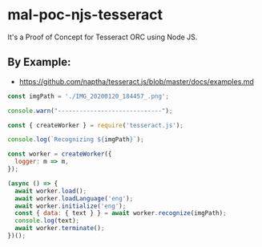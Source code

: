 # mal-poc-njs-tesseract
It's a Proof of Concept for Tesseract ORC using Node JS.

## By Example: 
 - https://github.com/naptha/tesseract.js/blob/master/docs/examples.md 

```javascript
const imgPath = './IMG_20200120_184457_.png';

console.warn("-----------------------------");

const { createWorker } = require('tesseract.js');

console.log(`Recognizing ${imgPath}`);

const worker = createWorker({
  logger: m => m,
});

(async () => {
  await worker.load();
  await worker.loadLanguage('eng');
  await worker.initialize('eng');
  const { data: { text } } = await worker.recognize(imgPath);
  console.log(text);
  await worker.terminate();
})();
```
